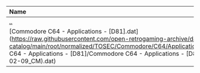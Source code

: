 |Name|Size|
|:---|---:|
|[..](../index.html)|DIR|
|[Commodore C64 - Applications - [D81].dat](https://raw.githubusercontent.com/open-retrogaming-archive/dat-catalog/main/root/normalized/TOSEC/Commodore/C64/Applications/[D81]/Commodore C64 - Applications - [D81]/Commodore C64 - Applications - [D81] (TOSEC-v2021-02-09_CM).dat)|2763|
